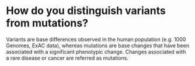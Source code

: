 # How do you distinguish variants from mutations?

Variants are base differences observed in the human population \(e.g. 1000 Genomes, ExAC data\), whereas mutations are base changes that have been associated with a significant phenotypic change. Changes associated with a rare disease or cancer are referred as mutations.

